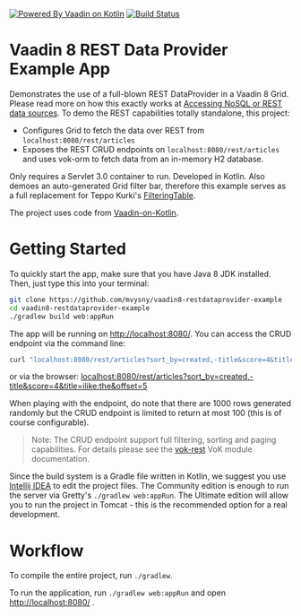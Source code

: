 [![Powered By Vaadin on Kotlin](http://vaadinonkotlin.eu/iconography/vok_badge.svg)](http://vaadinonkotlin.eu)
[![Build Status](https://travis-ci.org/mvysny/vaadin8-restdataprovider-example.svg?branch=master)](https://travis-ci.org/mvysny/vaadin8-restdataprovider-example)

# Vaadin 8 REST Data Provider Example App

Demonstrates the use of a full-blown REST DataProvider in a Vaadin 8 Grid. Please read more on
how this exactly works at [Accessing NoSQL or REST data sources](http://www.vaadinonkotlin.eu/nosql_rest_datasources.html).
To demo the REST capabilities totally standalone, this project:

* Configures Grid to fetch the data over REST from `localhost:8080/rest/articles`
* Exposes the REST CRUD endpoints on `localhost:8080/rest/articles` and uses vok-orm to fetch
data from an in-memory H2 database.

Only requires a Servlet 3.0 container to run. Developed in Kotlin. Also demoes an auto-generated
Grid filter bar, therefore this example serves as a full replacement for Teppo Kurki's
[FilteringTable](https://vaadin.com/directory/component/filteringtable).

The project uses code from [Vaadin-on-Kotlin](http://vaadinonkotlin.eu).

# Getting Started

To quickly start the app, make sure that you have Java 8 JDK installed. Then, just type this into your terminal:

```bash
git clone https://github.com/mvysny/vaadin8-restdataprovider-example
cd vaadin8-restdataprovider-example
./gradlew build web:appRun
```

The app will be running on [http://localhost:8080/](http://localhost:8080/). You can access the CRUD endpoint via
the command line:

```bash
curl "localhost:8080/rest/articles?sort_by=created,-title&score=4&title=ilike:the&offset=5"
```

or via the browser: [localhost:8080/rest/articles?sort_by=created,-title&score=4&title=ilike:the&offset=5](http://localhost:8080/rest/articles?sort_by=created,-title&score=4&title=ilike:the&offset=5)

When playing with the endpoint, do note that there are 1000 rows generated randomly but
the CRUD endpoint is limited to return at most 100 (this is of course configurable).

> Note: The CRUD endpoint support full filtering, sorting and paging capabilities.
For details please see the [vok-rest](https://github.com/mvysny/vaadin-on-kotlin/tree/master/vok-rest)
VoK module documentation.

Since the build system is a Gradle file written in Kotlin, we suggest you use [Intellij IDEA](https://www.jetbrains.com/idea/download)
to edit the project files. The Community edition is enough to run the server
via Gretty's `./gradlew web:appRun`. The Ultimate edition will allow you to run the project in Tomcat - this is the recommended
option for a real development.

# Workflow

To compile the entire project, run `./gradlew`.

To run the application, run `./gradlew web:appRun` and open [http://localhost:8080/](http://localhost:8080/) .
